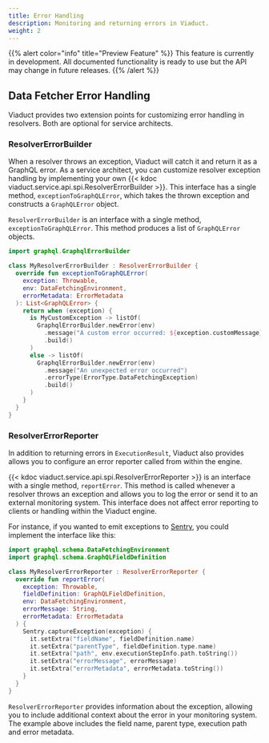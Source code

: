```yaml
---
title: Error Handling
description: Monitoring and returning errors in Viaduct.
weight: 2
---
```


{{% alert color="info" title="Preview Feature" %}}
This feature is currently in development. All documented functionality is ready to use but the API may change in future releases.
{{% /alert %}}

## Data Fetcher Error Handling

Viaduct provides two extension points for customizing error handling in
resolvers. Both are optional for service architects.

### ResolverErrorBuilder

When a resolver throws an exception, Viaduct will catch it and return it
as a GraphQL error. As a service architect, you can customize
resolver exception handling by implementing your own {{<
kdoc viaduct.service.api.spi.ResolverErrorBuilder >}}.
This interface has a single method, `exceptionToGraphQLError`, which takes the thrown exception and constructs a `GraphQLError` object.

`ResolverErrorBuilder` is an interface with a single method,
`exceptionToGraphQLError`. This method produces a list of `GraphQLError`
objects.

```kotlin
import graphql.GraphqlErrorBuilder

class MyResolverErrorBuilder : ResolverErrorBuilder {
  override fun exceptionToGraphQLError(
    exception: Throwable,
    env: DataFetchingEnvironment,
    errorMetadata: ErrorMetadata
  ): List<GraphQLError> {
    return when (exception) {
      is MyCustomException -> listOf(
        GraphqlErrorBuilder.newError(env)
          .message("A custom error occurred: ${exception.customMessage}")
          .build()
      )
      else -> listOf(
        GraphqlErrorBuilder.newError(env)
          .message("An unexpected error occurred")
          .errorType(ErrorType.DataFetchingException)
          .build()
      )
    }
  }
}
```

### ResolverErrorReporter

In addition to returning errors in `ExecutionResult`, Viaduct also provides
allows you to configure an error reporter called from within the engine.

{{< kdoc viaduct.service.api.spi.ResolverErrorReporter >}} is an interface with a single method, `reportError`.
This method is called whenever a resolver throws an exception and allows you
to log the error or send it to an external monitoring system. This interface
does not affect error reporting to clients or handling within the Viaduct
engine.

For instance, if you wanted to emit exceptions to [Sentry](https://sentry.io/welcome/), you could implement the interface like this:

```kotlin
import graphql.schema.DataFetchingEnvironment
import graphql.schema.GraphQLFieldDefinition

class MyResolverErrorReporter : ResolverErrorReporter {
  override fun reportError(
    exception: Throwable,
    fieldDefinition: GraphQLFieldDefinition,
    env: DataFetchingEnvironment,
    errorMessage: String,
    errorMetadata: ErrorMetadata
  ) {
    Sentry.captureException(exception) {
      it.setExtra("fieldName", fieldDefinition.name)
      it.setExtra("parentType", fieldDefinition.type.name)
      it.setExtra("path", env.executionStepInfo.path.toString())
      it.setExtra("errorMessage", errorMessage)
      it.setExtra("errorMetadata", errorMetadata.toString())
    }
  }
}
```

`ResolverErrorReporter` provides information about the exception, allowing
you to include additional context about the error in your monitoring system.
The example above includes the field name, parent type, execution path and
error metadata.
